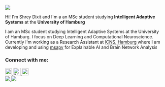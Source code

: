 ![](https://komarev.com/ghpvc/?username=ShreyDixit&color=green)
<p> Hi! I'm Shrey Dixit and I'm a an MSc student studying <b>Intelligent Adaptive Systems</b> at the <b>University of Hamburg</b></p>

<p> I am an MSc student studying Intelligent Adaptive Systems at the University of Hamburg. I focus on Deep Learning and Computational Neuroscience. Currently I'm working as a Research Assistant at <a href="https://www.uke.de/english/departments-institutes/institutes/computational-neuroscience/index.html" target="_blank">ICNS, Hamburg </a> where I am developing and using <a href="https://kuffmode.github.io/msa/">msapy</a> for Explainable AI and Brain Network Analysis</p>

<h3 align="left">Connect with me:</h3>
<div>
<a href="https://www.linkedin.com/in/shreydixittech/">
  <img alt="Shrey's LinkedIN" width="22px" src="https://raw.githubusercontent.com/peterthehan/peterthehan/master/assets/linkedin.svg" />
</a>
<a href="https://scholar.google.com/citations?user=xTbHkksAAAAJ&hl=en">
  <img alt="Shrey's Google Scholar" width="24px" src="https://img.icons8.com/color/48/000000/google-scholar--v3.png" />
</a>
<a href="https://www.instagram.com/dixit_shreyo/">
  <img alt="Shrey's Instagram" width="22px" src="https://raw.githubusercontent.com/hussainweb/hussainweb/main/icons/instagram.png" />
</a>
</div>

<div>
  <a href="https://github.com/anuraghazra/github-readme-stats">
    <img src="https://github-readme-stats.vercel.app/api?username=ShreyDixit&count_private=true&show_icons=true&theme=dark" />
  </a>
  <a href="https://github.com/anuraghazra/convoychat">
    <img src="https://github-readme-stats.vercel.app/api/top-langs/?username=ShreyDixit&layout=compact&theme=dark" />
  </a>
</div>

<!--
**ShreyDixit/ShreyDixit** is a ✨ _special_ ✨ repository because its `README.md` (this file) appears on your GitHub profile.

Here are some ideas to get you started:

- 🔭 I’m currently working on ...
- 🌱 I’m currently learning ...
- 👯 I’m looking to collaborate on ...
- 🤔 I’m looking for help with ...
- 💬 Ask me about ...
- 📫 How to reach me: ...
- 😄 Pronouns: ...
- ⚡ Fun fact: ...
-->
